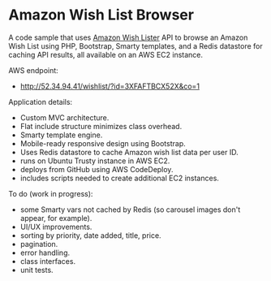 # Amazon Wish List Browser

A code sample that uses <a href="http://doitlikejustin.github.io/amazon-wish-lister/">Amazon Wish Lister</a> API to browse an Amazon Wish List using PHP, Bootstrap, Smarty templates, and a Redis datastore for caching API results, all available on an AWS EC2 instance.

AWS endpoint:
- http://52.34.94.41/wishlist/?id=3XFAFTBCX52X&co=1

Application details:
- Custom MVC architecture.
- Flat include structure minimizes class overhead.
- Smarty template engine.
- Mobile-ready responsive design using Bootstrap.
- Uses Redis datastore to cache Amazon wish list data per user ID.
- runs on Ubuntu Trusty instance in AWS EC2.
- deploys from GitHub using AWS CodeDeploy.
- includes scripts needed to create additional EC2 instances.

To do (work in progress):
- some Smarty vars not cached by Redis (so carousel images don't appear, for example).
- UI/UX improvements.
- sorting by priority, date added, title, price.
- pagination.
- error handling.
- class interfaces.
- unit tests.
